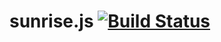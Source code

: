 # sunrise.js [![Build Status](https://travis-ci.org/6/sunrise.js.svg)](https://travis-ci.org/6/sunrise.js)
